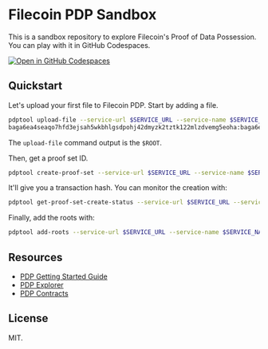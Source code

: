 # Filecoin PDP Sandbox

This is a sandbox repository to explore Filecoin's Proof of Data Possession. You can play with it in GitHub Codespaces.

[![Open in GitHub Codespaces](https://github.com/codespaces/badge.svg)](https://codespaces.new/davidgasquez/filecoin-pdp-sandbox)

## Quickstart

Let's upload your first file to Filecoin PDP. Start by adding a file.

```bash
pdptool upload-file --service-url $SERVICE_URL --service-name $SERVICE_NAME data/awesome.png
baga6ea4seaqo7hfd3ejsah5wkbhlgsdpohj42dmyzk2tztk122mlzdvemg5eoha:baga6ea4seaqo7hfd3ejsah5wkbhlgsdpohj42dmyzk2tztk242mlzdvemg5eoha
```

The `upload-file` command output is the `$ROOT`.

Then, get a proof set ID.

```bash
pdptool create-proof-set --service-url $SERVICE_URL --service-name $SERVICE_NAME --recordkeeper $RECORDKEEPER
```

It'll give you a transaction hash. You can monitor the creation with:

```bash
pdptool get-proof-set-create-status --service-url $SERVICE_URL --service-name $SERVICE_NAME --tx-hash $TX_HASH
```

Finally, add the roots with:

```bash
pdptool add-roots --service-url $SERVICE_URL --service-name $SERVICE_NAME --proof-set-id $PROOF_SET_ID --root $ROOT
```

## Resources

- [PDP Getting Started Guide](https://docs.google.com/document/d/1EDIIFJEfOTFuw1WEC2WcJdVaZ9agNUHKEqTCtJPVMCA)
- [PDP Explorer](https://calibration.pdp-explorer.eng.filoz.org/)
- [PDP Contracts](https://github.com/FilOzone/pdp?tab=readme-ov-file#contracts)

## License

MIT.
